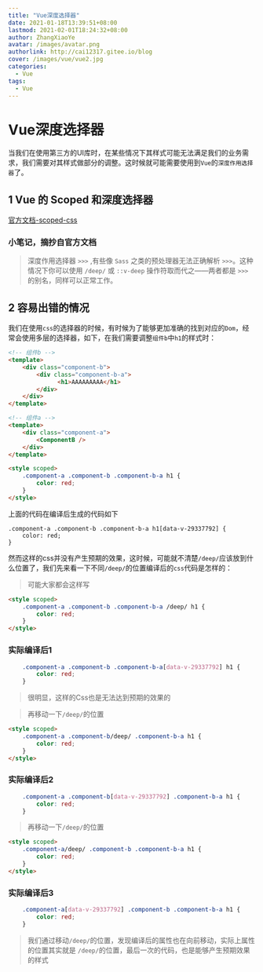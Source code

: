 ```yaml
---
title: "Vue深度选择器"
date: 2021-01-18T13:39:51+08:00
lastmod: 2021-02-01T18:24:32+08:00
author: ZhangXiaoYe
avatar: /images/avatar.png
authorlink: http://cai12317.gitee.io/blog
cover: /images/vue/vue2.jpg
categories:
  - Vue
tags:
  - Vue
---
```

  
# Vue深度选择器

当我们在使用第三方的UI库时，在某些情况下其样式可能无法满足我们的业务需求，我们需要对其样式做部分的调整。这时候就可能需要使用到`Vue`的`深度作用选择器`了。

<!--more-->
## 1 Vue 的 Scoped 和深度选择器
[官方文档-scoped-css](https://vue-loader.vuejs.org/zh/guide/scoped-css.html#-scoped-css)

### 小笔记，摘抄自官方文档
> 深度作用选择器 `>>>` ,有些像 `Sass` 之类的预处理器无法正确解析 `>>>`。这种情况下你可以使用 `/deep/` 或 `::v-deep` 操作符取而代之——两者都是 `>>>` 的别名，同样可以正常工作。

## 2 容易出错的情况
我们在使用`css`的选择器的时候，有时候为了能够更加准确的找到对应的`Dom`，经常会使用多层的选择器，如下，在我们需要调整`组件b`中`h1`的样式时：


``` html
<!-- 组件b -->
<template>
    <div class="component-b">
        <div class="component-b-a">
              <h1>AAAAAAAAA</h1>
        </div>
    </div>
</template>
```


``` html
<!-- 组件a -->
<template>
    <div class="component-a">
        <ComponentB />
    </div>
</template>

<style scoped>
    .component-a .component-b .component-b-a h1 {
        color: red;
    }
</style>
```
上面的代码在编译后生成的代码如下

```
.component-a .component-b .component-b-a h1[data-v-29337792] {
    color: red;
}
```

然而这样的css并没有产生预期的效果，这时候，可能就不清楚`/deep/`应该放到什么位置了，我们先来看一下不同`/deep/`的位置编译后的`css`代码是怎样的：

> 可能大家都会这样写

``` html
<style scoped>
    .component-a .component-b .component-b-a /deep/ h1 {
        color: red;
    }
</style>
```
### 实际编译后1


``` css
    .component-a .component-b .component-b-a[data-v-29337792] h1 {
        color: red;
    }
```
> 很明显，这样的Css也是无法达到预期的效果的


> 再移动一下`/deep/`的位置

``` html
<style scoped>
    .component-a .component-b/deep/ .component-b-a h1 {
        color: red;
    }
</style>
```
### 实际编译后2


``` css
    .component-a .component-b[data-v-29337792] .component-b-a h1 {
        color: red;
    }
```

> 再移动一下`/deep/`的位置

``` html
<style scoped>
    .component-a/deep/ .component-b .component-b-a h1 {
        color: red;
    }
</style>
```
### 实际编译后3


``` css
    .component-a[data-v-29337792] .component-b .component-b-a h1 {
        color: red;
    }
```

> 我们通过移动`/deep/`的位置，发现编译后的属性也在向前移动，实际上属性的位置其实就是 `/deep/`的位置，最后一次的代码，也是能够产生预期效果的样式



